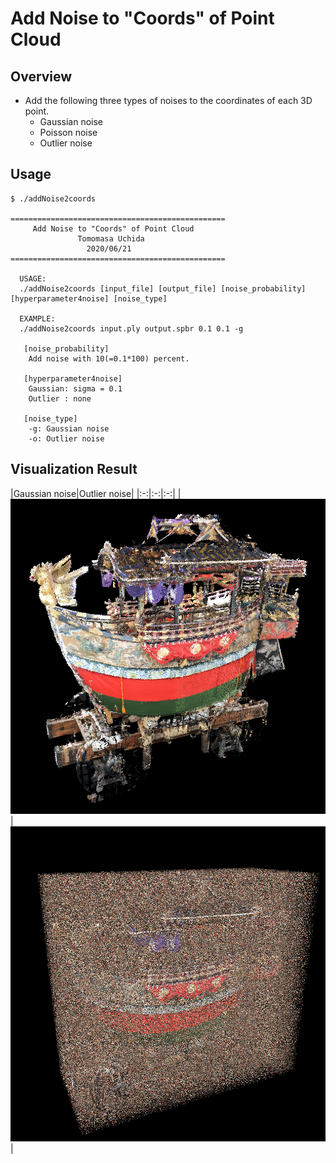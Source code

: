# Add Noise to "Coords" of Point Cloud
## Overview
- Add the following three types of noises to the coordinates of each 3D point.
   - Gaussian noise
   - Poisson noise
   - Outlier noise

## Usage
```
$ ./addNoise2coords 

================================================
     Add Noise to "Coords" of Point Cloud
               Tomomasa Uchida
                 2020/06/21
================================================

  USAGE:
  ./addNoise2coords [input_file] [output_file] [noise_probability] [hyperparameter4noise] [noise_type]

  EXAMPLE:
  ./addNoise2coords input.ply output.spbr 0.1 0.1 -g

   [noise_probability]
    Add noise with 10(=0.1*100) percent.

   [hyperparameter4noise]
    Gaussian: sigma = 0.1
    Outlier : none

   [noise_type]
    -g: Gaussian noise
    -o: Outlier noise
```

## Visualization Result

|Gaussian noise|Outlier noise|
|:-:|:-:|:-:|
|![gaussian](sample_images/gaussian_10per_1e-2.bmp)|![spike](sample_images/outlier_10per_1e-2.bmp)|